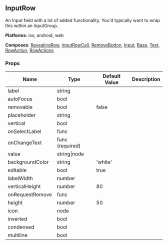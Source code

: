## InputRow 
 
An Input field with a lot of added functionality. You'd typically
want to wrap this within an InputGroup.

__Platforms__:  ios, android, web
 
 __Composes__: [RevealingRow](RevealingRow.md), [InputRowCell](InputRowCell.md), [RemoveButton](RemoveButton.md), [Input](Input.md), [Base](Base.md), [Text](Text.md), [RowAction](RowAction.md), [RowActions](RowActions.md) 


### Props
Name | Type | Default Value | Description
--- | --- | --- | --- 
label | string  |   | 
autoFocus | bool  |   | 
removable | bool  | false | 
placeholder | string  |   | 
vertical | bool  |   | 
onSelectLabel | func  |   | 
onChangeText | func  (required) |   | 
value | string&#124;node |   | 
backgroundColor | string  | 'white' | 
editable | bool  | true | 
labelWidth | number  |   | 
verticalHeight | number  | 80 | 
onRequestRemove | func  |   | 
height | number  | 50 | 
icon | node  |   | 
inverted | bool  |   | 
condensed | bool  |   | 
multiline | bool  |   | 
 
